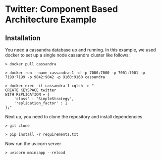# Twitter: Component Based Architecture Example

## Installation

You need a cassandra database up and running. In this example, we used docker to set up a single node cassandra cluster like follows:

    > docker pull cassandra
    
    > docker run --name cassandra-1 -d -p 7000:7000 -p 7001:7001 -p 7199:7199 -p 9042:9042 -p 9160:9160 cassandra

    > docker exec -it cassandra-1 cqlsh -e "
    CREATE KEYSPACE twitter
    WITH REPLICATION = {
        'class' : 'SimpleStrategy',
        'replication_factor' : 1
    };"

Next up, you need to clone the repository and install dependencies

    > git clone 

    > pip install -r requirements.txt

Now run the uvicorn server

    > uvicorn main:app --reload
